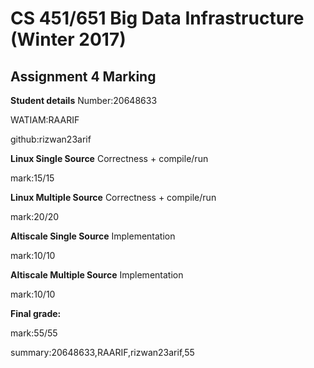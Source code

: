 # CS 451/651 Big Data Infrastructure (Winter 2017)
## Assignment 4 Marking
**Student details**
Number:20648633

WATIAM:RAARIF

github:rizwan23arif

**Linux Single Source**  Correctness + compile/run

mark:15/15

**Linux Multiple Source** Correctness + compile/run

mark:20/20

**Altiscale Single Source** Implementation

mark:10/10

**Altiscale Multiple Source** Implementation

mark:10/10


**Final grade:**

mark:55/55

summary:20648633,RAARIF,rizwan23arif,55

